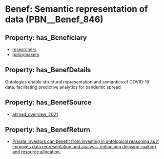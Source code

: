 # Benef: __Semantic representation of data__ (PBN__Benef_846)

## Property: has_Beneficiary

* [researchers](../Stakeholder/PBN__Stakeholder_2)
* [policymakers](../Stakeholder/PBN__Stakeholder_126)

## Property: has_BenefDetails

Ontologies enable structural representation and semantics of COVID-19 data, facilitating predictive analytics for pandemic spread

## Property: has_BenefSource

* [ahmad_overview_2021](../Article/PBN__Article_170)

## Property: has_BenefReturn

* [Private investors can benefit from investing in ontological reasoning as it improves data representation and analysis, enhancing decision-making and resource allocation.](../BenefReturn/PBN__BenefReturn_920)

